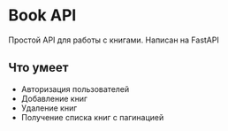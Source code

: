 # Book API
Простой API для работы с книгами. Написан на FastAPI 
## Что умеет
- Авторизация пользователей
- Добавление книг
- Удаление книг
- Получение списка книг с пагинацией
